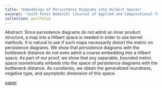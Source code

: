 ```yaml
---
title: "Embeddings of Persistence Diagrams into Hilbert Spaces"
excerpt: "(with Peter Bubenik) [Journal of Applied and Computational Topology] We show that persistence diagrams with the bottleneck distance do not admit a coarse embedding into a Hilbert space. [paper](https://arxiv.org/abs/1905.05604) <br/> <br/> <img src='/images/embedding.png'>" 
collection: portfolio
---
```


Abstract: Since persistence diagrams do not admit an inner product structure, a map into a Hilbert space is needed in order to use kernel methods. It is natural to ask if such maps necessarily distort the metric on persistence diagrams. We show that persistence diagrams with the bottleneck distance do not even admit a coarse embedding into a Hilbert space. As part of our proof, we show that any separable, bounded metric space isometrically embeds into the space of persistence diagrams with the bottleneck distance. As corollaries, we obtain the generalized roundness, negative type, and asymptotic dimension of this space. 

[paper](https://arxiv.org/abs/1905.05604)